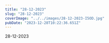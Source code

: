 ```yaml
---
title: "28-12-2023"
slug: "28-12-2023"
coverImage: "../../images/28-12-2023-I5OD.jpg"
pubDate: "2023-12-28T10:22:36.651Z"
---
```


28-12-2023
